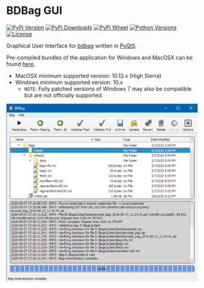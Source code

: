 # BDBag GUI
[![PyPi Version](https://img.shields.io/pypi/v/bdbag-gui.svg)](https://pypi.python.org/pypi/bdbag-gui)
[![PyPi Downloads](https://img.shields.io/pypi/dm/bdbag-gui)](https://pypistats.org/packages/bdbag-gui)
[![PyPi Wheel](https://img.shields.io/pypi/wheel/bdbag-gui.svg)](https://pypi.python.org/pypi/bdbag-gui)
[![Python Versions](https://img.shields.io/pypi/pyversions/bdbag-gui.svg)](https://pypi.python.org/pypi/bdbag-gui)
[![License](https://img.shields.io/pypi/l/deriva-qt.svg)](https://www.gnu.org/licenses/gpl-3.0)

Graphical User Interface for [bdbag](https://github.com/fair-research/bdbag) written in [PyQt5](https://www.riverbankcomputing.com/software/pyqt/download5).

Pre-compiled bundles of the application for Windows and MacOSX can be found [here](https://github.com/ini-bdds/bdbag_gui/releases).

*  MacOSX minimum supported version: 10.13.x (High Sierra)
*  Windows minimum supported version: 10.x
    *  `NOTE`: Fully patched versions of Windows 7 may also be compatible but are not officially supported.


![alt text](bdbag_gui/images/bdbag_gui.png)
